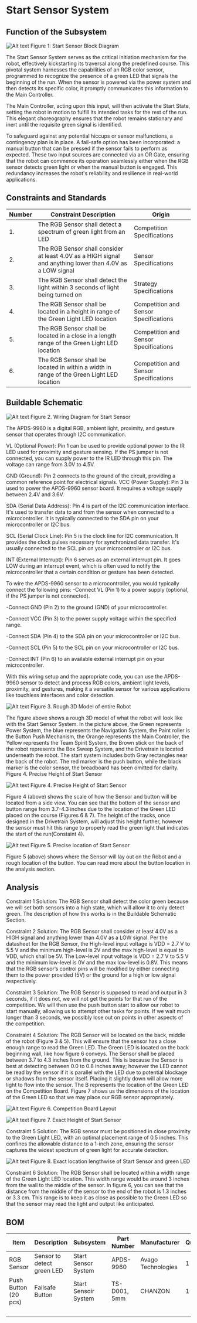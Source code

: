 # Start Sensor System

## Function of the Subsystem

![Alt text](https://github.com/cebttu/CapstoneTeam1/blob/CazBilbrey-StartSensor-SignOff/Documentation/Signoffs/Start%20Sensor/Start%20Block%20Diagram.png)
Figure 1: Start Sensor Block Diagram

The Start Sensor System serves as the critical initiation mechanism for the robot, effectively kickstarting its traversal along the predefined course. This pivotal system harnesses the capabilities of an RGB color sensor, programmed to recognize the presence of a green LED that signals the beginning of the run. When the sensor is powered via the power system and then detects its specific color, it promptly communicates this information to the Main Controller. 

The Main Controller, acting upon this input, will then activate the Start State, setting the robot in motion to fulfill its intended tasks for the rest of the run. This elegant choreography ensures that the robot remains stationary and inert until the requisite green signal is identified. 

To safeguard against any potential hiccups or sensor malfunctions, a contingency plan is in place. A fail-safe option has been incorporated: a manual button that can be pressed if the sensor fails to perform as expected. These two input sources are connected via an OR Gate, ensuring that the robot can commence its operation seamlessly either when the RGB sensor detects green light or when the manual button is engaged. This redundancy increases the robot's reliability and resilience in real-world applications.

## Constraints and Standards

| Number | Constraint Description | Origin |
|--------|------------------------|--------|
| 1. | The RGB Sensor shall detect a spectrum of green light from an LED | Competition Specifications |
| 2. | The RGB Sensor shall consider at least 4.0V as a HIGH signal and anything lower than 4.0V as a LOW signal | Sensor Specifications |
| 3. | The RGB Sensor shall detect the light within 3 seconds of light being turned on | Strategy Specifications |
| 4. | The RGB Sensor shall be located in a height in range of the Green Light LED location | Competition and Sensor Specifications |
| 5. | The RGB Sensor shall be located in a close in a length range of the Green Light LED location | Competition and Sensor Specifications |
| 6. | The RGB Sensor shall be located in within a width in range of the Green Light LED location | Competition and Sensor Specifications |

## Buildable Schematic

![Alt text](https://github.com/cebttu/CapstoneTeam1/blob/CazBilbrey-StartSensor-SignOff/Documentation/Signoffs/Start%20Sensor/Wiring%20Diagram.png)
Figure 2. Wiring Diagram for Start Sensor

The APDS-9960 is a digital RGB, ambient light, proximity, and gesture sensor that operates through I2C communication. 

VL (Optional Power): Pin 1 can be used to provide optional power to the IR LED used for proximity and gesture sensing. If the PS jumper is not connected, you can supply power to the IR LED through this pin. The voltage can range from 3.0V to 4.5V. 

GND (Ground): Pin 2 connects to the ground of the circuit, providing a common reference point for electrical signals. VCC (Power Supply): Pin 3 is used to power the APDS-9960 sensor board. It requires a voltage supply between 2.4V and 3.6V. 

SDA (Serial Data Address): Pin 4 is part of the I2C communication interface. It's used to transfer data to and from the sensor when connected to a microcontroller. It is typically connected to the SDA pin on your microcontroller or I2C bus. 

SCL (Serial Clock Line): Pin 5 is the clock line for I2C communication. It provides the clock pulses necessary for synchronized data transfer. It's usually connected to the SCL pin on your microcontroller or I2C bus. 

INT (External Interrupt): Pin 6 serves as an external interrupt pin. It goes LOW during an interrupt event, which is often used to notify the microcontroller that a certain condition or gesture has been detected. 

To wire the APDS-9960 sensor to a microcontroller, you would typically connect the following pins: -Connect VL (Pin 1) to a power supply (optional, if the PS jumper is not connected). 

-Connect GND (Pin 2) to the ground (GND) of your microcontroller. 

-Connect VCC (Pin 3) to the power supply voltage within the specified range. 

-Connect SDA (Pin 4) to the SDA pin on your microcontroller or I2C bus. 

-Connect SCL (Pin 5) to the SCL pin on your microcontroller or I2C bus. 

-Connect INT (Pin 6) to an available external interrupt pin on your microcontroller. 

With this wiring setup and the appropriate code, you can use the APDS-9960 sensor to detect and process RGB colors, ambient light levels, proximity, and gestures, making it a versatile sensor for various applications like touchless interfaces and color detection.

![Alt text](https://github.com/cebttu/CapstoneTeam1/blob/CazBilbrey-StartSensor-SignOff/Documentation/Signoffs/Start%20Sensor/3D%20Model%20Top-Side.png)
Figure 3. Rough 3D Model of entire Robot

The figure above shows a rough 3D model of what the robot will look like with the Start Sensor System. In the picture above, the Green represents Power System, the blue represents the Navigation System, the Paint roller is the Button Push Mechanism, the Orange represents the Main Controller, the Yellow represents the Team Spirit System, the Brown stick on the back of the robot represents the Box Sweep System, and the Drivetrain is located underneath the robot. The start system includes both Gray rectangles near the back of the robot. The red marker is the push button, while the black marker is the color sensor, the breadboard has been omitted for clarity.
Figure 4. Precise Height of Start Sensor

![Alt text](https://github.com/cebttu/CapstoneTeam1/blob/CazBilbrey-StartSensor-SignOff/Documentation/Signoffs/Start%20Sensor/3D%20Model%20Side.jpg)
Figure 4. Precise Height of Start Sensor

Figure 4 (above) shows the scale of how the Sensor and button will be located from a side view. You can see that the bottom of the sensor and button range from 3.7-4.3 inches due to the location of the Green LED placed on the course (Figures 6 & 7). The height of the tracks, once designed in the Drivetrain System, will adjust this height further, however the sensor must hit this range to properly read the green light that indicates the start of the run(Constaint 4).

![Alt text](https://github.com/cebttu/CapstoneTeam1/blob/CazBilbrey-StartSensor-SignOff/Documentation/Signoffs/Start%20Sensor/3D%20Model%20Top.png)
Figure 5. Precise location of Start Sensor

Figure 5 (above) shows where the Sensor will lay out on the Robot and a rough location of the button. You can read more about the button location in the analysis section. 

## Analysis

Constraint 1 Solution:  The RGB Sensor shall detect the color green because we will set both sensors into a high state, which will allow it to only detect green. The description of how this works is in the Buildable Schematic Section.

Constraint 2 Solution: The RGB Sensor shall consider at least 4.0V as a HIGH signal and anything lower than 4.0V as a LOW signal. Per the datasheet for the RGB Sensor, the High-level input voltage is VDD = 2.7 V to 5.5 V and the minimum high-level is 2V and the max high-level is equal to VDD, which shall be 5V. The Low-level input voltage is VDD = 2.7 V to 5.5 V and the minimum low-level is 0V and the max low-level is 0.8V. This means that the RGB sensor’s control pins will be modified by either connecting them to the power provided (5V) or the ground for a high or low signal respectively. 

Constraint 3 Solution: The RGB Sensor is supposed to read and output in 3 seconds, if it does not, we will not get the points for that run of the competition. We will then use the push button start to allow our robot to start manually, allowing us to attempt other tasks for points. If we wait much longer than 3 seconds, we possibly lose out on points in other aspects of the competition. 

Constraint 4 Solution: The RGB Sensor will be located on the back, middle of the robot (Figure 3 & 5). This will ensure that the sensor has a close enough range to read the Green LED. The Green LED is located on the back beginning wall, like how figure 6 conveys. The Sensor shall be placed between 3.7 to 4.3 inches from the ground. This is because the Sensor is best at detecting between 0.0 to 0.8 inches away; however the LED cannot be read by the sensor if it is parallel with the LED due to potential blockage or shadows from the sensor itself. Placing it slightly down will allow more light to flow into the sensor. The B represents the location of the Green LED on the Competition Board. Figure 7 shows us the dimensions of the location of the Green LED so that we may place our RGB sensor appropriately.

![Alt text](https://github.com/cebttu/CapstoneTeam1/blob/CazBilbrey-StartSensor-SignOff/Documentation/Signoffs/Start%20Sensor/Board%20Diagram.png)
Figure 6. Competition Board Layout  

![Alt text](https://github.com/cebttu/CapstoneTeam1/blob/CazBilbrey-StartSensor-SignOff/Documentation/Signoffs/Start%20Sensor/Board%20Diagram%202.png)
Figure 7. Exact Height of Start Sensor

Constraint 5 Solution: The RGB sensor must be positioned in close proximity to the Green Light LED, with an optimal placement range of 0.5 inches. This confines the allowable distance to a 1-inch zone, ensuring the sensor captures the widest spectrum of green light for accurate detection.

![Alt text](https://github.com/cebttu/CapstoneTeam1/blob/CazBilbrey-StartSensor-SignOff/Documentation/Signoffs/Start%20Sensor/3D%20Model%20Top%202.png)
Figure 8. Exact location lengthwise of Start Sensor and green LED

Constraint 6 Solution: The RGB Sensor shall be located within a width range of the Green Light LED location. This width range would be around 3 inches from the wall to the middle of the sensor. In figure 6, you can see that the distance from the middle of the sensor to the end of the robot is 1.3 inches or 3.3 cm. This range is to keep it as close as possible to the Green LED so that the sensor may read the light and output like anticipated. 

## BOM

| Item | Description | Subsystem | Part Number | Manufacturer | Quantity | Price | Total Price |
|------|-------------|-----------|-------------|--------------|----------|-------|-------------|
| RGB Sensor | Sensor to detect green LED | Start Sensor System | APDS-9960 | Avago Technologies | 1 | $7.50 | $7.50 |
| Push Button (20 pcs) | Failsafe Button | Start Sensoir System | TS-D001, 5mm | CHANZON | 1 pk | $4.99 | $4.99 | 
| | | | | | | | $12.49 |
